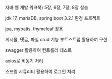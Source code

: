 자바 웹 개발 워크북) 5장, 6장, 7장, 8장 실습

jdk 17, mariaDB, spring boot 3.2.1 환경 프로젝트

jpa, mybatis, thymeleaf 활용

게시물, 댓글, 파일 crud 기능 부트스트랩 활용하여 구현

swagger 활용하여 컨트롤러 테스트

axios로 비동기 처리

스프링 시큐리티 활용하여 로그인 처리


